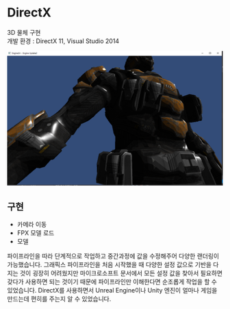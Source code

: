 # DirectX
3D 물체 구현</br>
개발 환경 : DirectX 11, Visual Studio 2014</br>

![DirectX](Sample.png)
## 구현
- 카메라 이동
- FPX 모델 로드
- 모델 

파이프라인을 따라 단계적으로 작업하고 중간과정에 값을 수정해주어 다양한 랜더링이 가능했습니다. 
그래픽스 파이프라인을 처음 시작했을 때 다양한 설정 값으로 기반을 다지는 것이 굉장히 어려웠지만 
마이크로소프트 문서에서 모든 설정 값을 찾아서 필요하면 갖다가 사용하면 되는 것이기 때문에 
파이프라인만 이해한다면 순조롭게 작업을 할 수 있었습니다. DirectX를 사용하면서 Unreal Engine이나 Unity 엔진이 
얼마나 게임을 만드는데 편히를 주는지 알 수 있었습니다.

